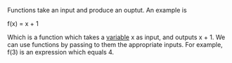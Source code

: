 Functions take an input and produce an ouptut. An example is

f(x) = x + 1

Which is a function which takes a [variable](variables) x as input, and outputs x + 1. We can use functions by passing to them the appropriate inputs. For example, f(3) is an expression which equals 4.

